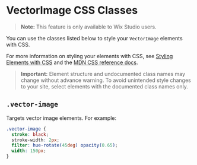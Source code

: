 <!-- This article was published using the Doc Push single-sourcing tool. Any changes to this article MUST be made in the source file. Find it at www.github.com/wix-private/velo-docs.-->

# VectorImage CSS Classes

> **Note:** This feature is only available to Wix Studio users.

You can use the classes listed below
to style your `VectorImage` elements with CSS.

For more information on styling your elements with CSS, see
[Styling Elements with CSS]($w/styling-elements-with-css) and the
[MDN CSS reference docs](https://developer.mozilla.org/en-US/docs/Learn/CSS).

<blockquote class="important">

__Important:__
Element structure and undocumented class names
may change without advance warning.
To avoid unintended style changes to your site,
select elements with the documented class names only.

</blockquote>

## `.vector-image`

Targets vector image elements.
For example:

```css
.vector-image {
  stroke: black;
  stroke-width: 2px;
  filter: hue-rotate(45deg) opacity(0.65);
  width: 150px;
}
```

